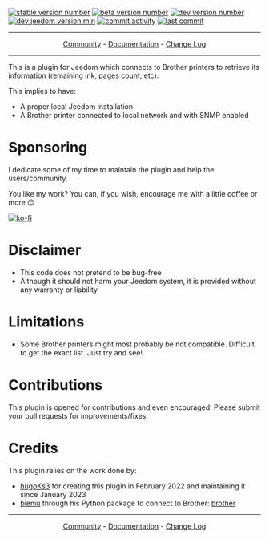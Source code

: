 [![stable version number](https://img.shields.io/badge/dynamic/json?url=https://github.com/BadWolf42/plugin-brother/raw/stable/plugin_info/info.json&query=$.pluginVersion&label=Stable%20version%20is)](https://github.com/BadWolf42/plugin-brother/tree/stable)
[![beta version number](https://img.shields.io/badge/dynamic/json?url=https://github.com/BadWolf42/plugin-brother/raw/beta/plugin_info/info.json&query=$.pluginVersion&label=Beta%20version%20is)](https://github.com/BadWolf42/plugin-brother/tree/beta)
[![dev version number](https://img.shields.io/badge/dynamic/json?url=https://github.com/BadWolf42/plugin-brother/raw/dev/plugin_info/info.json&query=$.pluginVersion&label=Dev%20version%20is)](https://github.com/BadWolf42/plugin-brother/tree/dev)
<br/>
[![dev jeedom version min](https://img.shields.io/badge/dynamic/json?url=https://github.com/BadWolf42/plugin-brother/raw/dev/plugin_info/info.json&query=$.require&label=Supports%20Jeedom%20%3e%3d%20)](https://doc.jeedom.com/)
[![commit activity](https://img.shields.io/github/commit-activity/m/BadWolf42/plugin-brother)](https://github.com/BadWolf42/plugin-brother/pulse)
[![last commit](https://img.shields.io/github/last-commit/BadWolf42/plugin-brother)](https://GitHub.com/BadWolf42/plugin-brother)

__________________

<p align="center">
<a href="https://community.jeedom.com/tag/plugin-brother">Community</a> -
<a href="https://docs.bad.wf/fr_FR/brother/dev/index">Documentation</a> -
<a href="https://docs.bad.wf/fr_FR/brother/dev/changelog">Change Log</a>
</p>

__________________

This is a plugin for Jeedom which connects to Brother printers to retrieve its information (remaining ink, pages count, etc).

This implies to have:
- A proper local Jeedom installation
- A Brother printer connected to local network and with SNMP enabled

# Sponsoring
I dedicate some of my time to maintain the plugin and help the users/community.

You like my work? You can, if you wish, encourage me with a little coffee or more 😊

[![ko-fi](https://ko-fi.com/img/githubbutton_sm.svg)](https://ko-fi.com/H2H4QOAUG)

# Disclaimer
- This code does not pretend to be bug-free
- Although it should not harm your Jeedom system, it is provided without any warranty or liability

# Limitations
- Some Brother printers might most probably be not compatible. Difficult to get the exact list. Just try and see!

# Contributions
This plugin is opened for contributions and even encouraged! Please submit your pull requests for improvements/fixes.

# Credits
This plugin relies on the work done by:
- [hugoKs3](https://github.com/hugoKs3) for creating this plugin in February 2022 and maintaining it since January 2023
- [bieniu](https://github.com/bieniu) through his Python package to connect to Brother: [brother](https://github.com/bieniu/brother)

__________________

<p align="center">
<a href="https://community.jeedom.com/tag/plugin-brother">Community</a> -
<a href="https://docs.bad.wf/fr_FR/brother/dev/index">Documentation</a> -
<a href="https://docs.bad.wf/fr_FR/brother/dev/changelog">Change Log</a>
</p>
